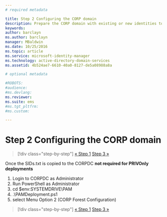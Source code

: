 ```yaml
---
# required metadata

title: Step 2 Configuring the CORP domain
description: Prepare the CORP domain with existing or new identities to be managed by Privileged Identity Manager using scripts
keywords:
author: barclayn
ms.author: barclayn
manager: MBaldwin
ms.date: 10/25/2016
ms.topic: article
ms.service: microsoft-identity-manager
ms.technology: active-directory-domain-services
ms.assetid: 4b524ae7-6610-40a0-8127-de5a08988a8a

# optional metadata

#ROBOTS:
#audience:
#ms.devlang:
ms.reviewer:
ms.suite: ems
#ms.tgt_pltfrm:
#ms.custom:

---
```


# Step 2 Configuring the CORP domain

>[!div class="step-by-step"]
[« Step 1](sp1-step1-configuring-priv-domain.md)
[Step 3 »](sp1-step3-installing-configuring-sql.md)

Once the SIDs.txt is copied to the CORPDC **not required for PRIVOnly deployments**

1. Login to CORPDC as Administrator
2. Run PowerShell as Administrator
3. cd $env:SYSTEMDRIVE\PAM
4. .\PAMDeployment.ps1
5. select Menu Option 2 (CORP Forest Configuration)

>[!div class="step-by-step"]
[« Step 1](sp1-step1-configuring-priv-domain.md)
[Step 3 »](sp1-step3-installing-configuring-sql.md)
